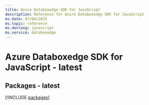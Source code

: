 ```yaml
---
title: Azure Databoxedge SDK for JavaScript
description: Reference for Azure Databoxedge SDK for JavaScript
ms.date: 07/04/2025
ms.topic: reference
ms.devlang: javascript
ms.service: databoxedge
---
```

# Azure Databoxedge SDK for JavaScript - latest
## Packages - latest
[!INCLUDE [packages](databoxedge-index.md)]